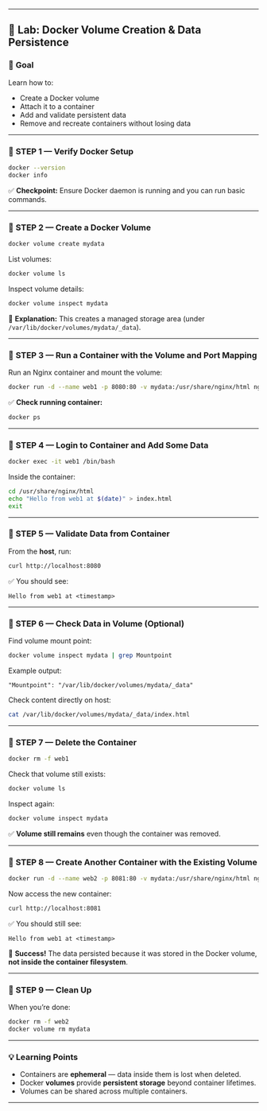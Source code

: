 
---

## 🧪 **Lab: Docker Volume Creation & Data Persistence**

### 🎯 **Goal**

Learn how to:

* Create a Docker volume
* Attach it to a container
* Add and validate persistent data
* Remove and recreate containers without losing data

---

### 🧩 **STEP 1 — Verify Docker Setup**

```bash
docker --version
docker info
```

✅ **Checkpoint:**
Ensure Docker daemon is running and you can run basic commands.

---

### 🧩 **STEP 2 — Create a Docker Volume**

```bash
docker volume create mydata
```

List volumes:

```bash
docker volume ls
```

Inspect volume details:

```bash
docker volume inspect mydata
```

📘 **Explanation:**
This creates a managed storage area (under `/var/lib/docker/volumes/mydata/_data`).

---

### 🧩 **STEP 3 — Run a Container with the Volume and Port Mapping**

Run an Nginx container and mount the volume:

```bash
docker run -d --name web1 -p 8080:80 -v mydata:/usr/share/nginx/html nginx
```

✅ **Check running container:**

```bash
docker ps
```

---

### 🧩 **STEP 4 — Login to Container and Add Some Data**

```bash
docker exec -it web1 /bin/bash
```

Inside the container:

```bash
cd /usr/share/nginx/html
echo "Hello from web1 at $(date)" > index.html
exit
```

---

### 🧩 **STEP 5 — Validate Data from Container**

From the **host**, run:

```bash
curl http://localhost:8080
```

✅ You should see:

```
Hello from web1 at <timestamp>
```

---

### 🧩 **STEP 6 — Check Data in Volume (Optional)**

Find volume mount point:

```bash
docker volume inspect mydata | grep Mountpoint
```

Example output:

```
"Mountpoint": "/var/lib/docker/volumes/mydata/_data"
```

Check content directly on host:

```bash
cat /var/lib/docker/volumes/mydata/_data/index.html
```

---

### 🧩 **STEP 7 — Delete the Container**

```bash
docker rm -f web1
```

Check that volume still exists:

```bash
docker volume ls
```

Inspect again:

```bash
docker volume inspect mydata
```

✅ **Volume still remains** even though the container was removed.

---

### 🧩 **STEP 8 — Create Another Container with the Existing Volume**

```bash
docker run -d --name web2 -p 8081:80 -v mydata:/usr/share/nginx/html nginx
```

Now access the new container:

```bash
curl http://localhost:8081
```

✅ You should still see:

```
Hello from web1 at <timestamp>
```

🎉 **Success!**
The data persisted because it was stored in the Docker volume, **not inside the container filesystem**.

---

### 🧩 **STEP 9 — Clean Up**

When you’re done:

```bash
docker rm -f web2
docker volume rm mydata
```

---

### 💡 **Learning Points**

* Containers are **ephemeral** — data inside them is lost when deleted.
* Docker **volumes** provide **persistent storage** beyond container lifetimes.
* Volumes can be shared across multiple containers.

---
